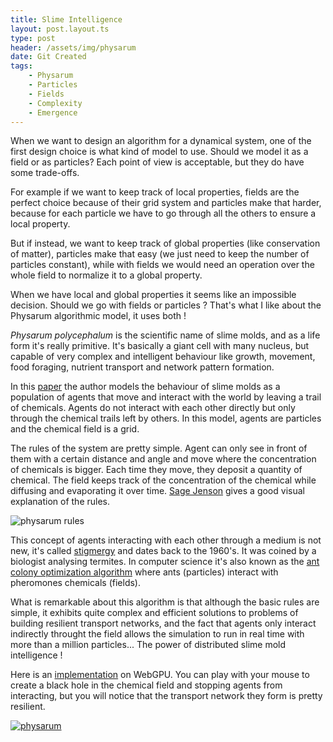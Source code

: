 ```yaml
---
title: Slime Intelligence
layout: post.layout.ts
type: post
header: /assets/img/physarum
date: Git Created
tags:
    - Physarum
    - Particles
    - Fields
    - Complexity
    - Emergence
---
```


When we want to design an algorithm for a dynamical system, one of the first design choice is what kind of model to use. Should we model it as a field or as particles? Each point of view is acceptable, but they do have some trade-offs.

For example if we want to keep track of local properties, fields are the perfect choice because of their grid system and particles make that harder, because for each particle we have to go through all the others to ensure a local property.

But if instead, we want to keep track of global properties (like conservation of matter), particles make that easy (we just need to keep the number of particles constant), while with fields we would need an operation over the whole field to normalize it to a global property.

When we have local and global properties it seems like an impossible decision. Should we go with fields or particles ? That's what I like about the Physarum algorithmic model, it uses both !

*Physarum polycephalum* is the scientific name of slime molds, and as a life form it's really primitive. It's basically a giant cell with many nucleus, but capable of very complex and intelligent behaviour like growth, movement, food foraging, nutrient transport and network pattern formation. 

In this [paper](https://uwe-repository.worktribe.com/output/980579) the author models the behaviour of slime molds as a population of agents that move and interact with the world by leaving a trail of chemicals. Agents do not interact with each other directly but only through the chemical trails left by others. In this model, agents are particles and the chemical field is a grid.

The rules of the system are pretty simple. Agent can only see in front of them with a certain distance and angle and move where the concentration of chemicals is bigger. Each time they move, they deposit a quantity of chemical. The field keeps track of the concentration of the chemical while diffusing and evaporating it over time. [Sage Jenson](https://cargocollective.com/sagejenson/physarum) gives a good visual explanation of the rules.

![physarum rules](/assets/img/physarum-rules-big.webp)

This concept of agents interacting with each other through a medium is not new, it's called [stigmergy](https://en.wikipedia.org/wiki/Stigmergy) and dates back to the 1960's. It was coined by a biologist analysing termites. In computer science it's also known as the [ant colony optimization algorithm](https://en.wikipedia.org/wiki/Ant_colony_optimization_algorithms) where ants (particles) interact with pheromones chemicals (fields).

What is remarkable about this algorithm is that although the basic rules are simple, it exhibits quite complex and efficient solutions to problems of building resilient transport networks, and the fact that agents only interact indirectly throught the field allows the simulation to run in real time with more than a million particles... The power of distributed slime mold intelligence !

Here is an [implementation](/sketches/physarum/) on WebGPU. You can play with your mouse to create a black hole in the chemical field and stopping agents from interacting, but you will notice that the transport network they form is pretty resilient.

[![physarum](/assets/img/physarum-big.webp)](/sketches/physarum/)